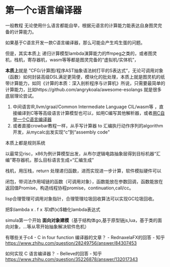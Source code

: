 














# 第一个c语言编译器


一般教程 无论使用什么语言都能自举，根据元语言的计算能力能表达自身图灵完备的计算能力。

如果基于C语言开发一款C语言编译器，那么可能会产生鸡生蛋的问题。


但是，其实本质上 递归计算模型lambda演算能力的ffmpeg之类的，或者图灵机，栈机，寄存器机，wasm等等都是图灵完备的“虚拟机/实体机”，

**本质上**就是 ”CFG/计算图/程序AST抽象语法树打平的S表达式“，无论可调用对象（函数）如何封装高级DSL满足更简便，模块化的批处理，本质上就是图灵机的纸带计算能力，如同《计算的本质：深入剖析程序与计算机》所说，只需要最简单的计算能力，比如https://github.com/angrykoala/awesome-esolangs 就是很多底层理论尝试。


1. 中间语言IR,llvm/graal/Common Intermediate Language CIL/wasm等 ，直接编译到C等等高级语言计算模型也可以，如用C编写其他解析器，或者[用C自举一个C语言编译器](https://blog.grabbyte.com/2022/01/757.html)
2. 或者直接crowbar教程一样，从手写计算器 to 汇编执行动作序列的algorithm开发，从mycalc出发实现“c”到“assembly code"

本质上都是规则系统

以最常见risc，x86为例计算模型出发，从布尔逻辑电路抽象层得到目标机器“汇编”寄存器机，那么目标语言生成=“汇编生成”


栈机，用压栈，return 处理递归函数，进而实现进一步计算，软件模拟硬件可以


闭包，带词法作用域链的函数（可调用对象），函数能放在参数回调，函数能放在返回值Promise，构造线程协程promise，continuation,call/cc。


lisp合理管理可调用对象指针，合理管理垃圾回收算法可以实现GC垃圾回收。


把$\lambda x . f x $写成$f(x)$糖化lambda表达式


simula第一个开始 **面向对象建模**（基于结构体go,基于原型链js,lua，基于类的面向对象，...等从零开始抽象解决软件危机）



有哪些关于c4 - C in four function 编译器的文章？ - RednaxelaFX的回答 - 知乎
https://www.zhihu.com/question/28249756/answer/84307453



如何实现 C 语言编译器？ - Belleve的回答 - 知乎
https://www.zhihu.com/question/35226878/answer/132017343























































